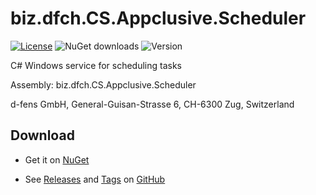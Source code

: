 # biz.dfch.CS.Appclusive.Scheduler
[![License](https://img.shields.io/badge/license-Apache%20License%202.0-blue.svg)](https://github.com/dfensgmbh/biz.dfch.CS.Appclusive.Scheduler/blob/master/LICENSE)
![NuGet downloads](https://img.shields.io/nuget/dt/biz.dfch.CS.Appclusive.Scheduler.svg)
![Version](https://img.shields.io/nuget/v/biz.dfch.CS.Appclusive.Scheduler.svg)

C# Windows service for scheduling tasks

Assembly: biz.dfch.CS.Appclusive.Scheduler

d-fens GmbH, General-Guisan-Strasse 6, CH-6300 Zug, Switzerland

## Download

* Get it on [NuGet](https://www.nuget.org/packages/biz.dfch.CS.Appclusive.Scheduler/)

* See [Releases](https://github.com/dfensgmbh/biz.dfch.CS.Appclusive.Scheduler/releases) and [Tags](https://github.com/dfensgmbh/biz.dfch.CS.Appclusive.Scheduler/tags) on [GitHub](https://github.com/dfensgmbh/biz.dfch.CS.Appclusive.Scheduler)

